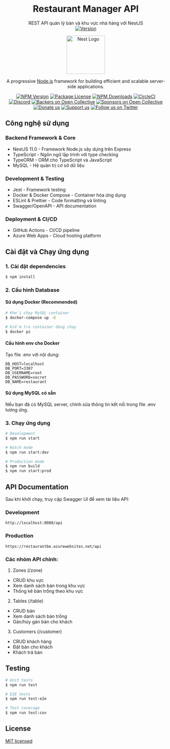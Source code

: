 <p align="center">
  <h1 align="center">Restaurant Manager API</h1>
  <p align="center">
    REST API quản lý bàn và khu vực nhà hàng với NestJS
    <br/>
    <a href="https://github.com/tuan2linh/mobile-app-restaurant-be/releases">
      <img src="https://img.shields.io/github/package-json/v/tuan2linh/mobile-app-restaurant-be" alt="Version">
    </a>  
  </p>
</p>

<p align="center">
  <a href="http://nestjs.com/" target="blank"><img src="https://nestjs.com/img/logo-small.svg" width="120" alt="Nest Logo" /></a>
</p>

[circleci-image]: https://img.shields.io/circleci/build/github/nestjs/nest/master?token=abc123def456
[circleci-url]: https://circleci.com/gh/nestjs/nest

<p align="center">A progressive <a href="http://nodejs.org" target="_blank">Node.js</a> framework for building efficient and scalable server-side applications.</p>
<p align="center">
<a href="https://www.npmjs.com/~nestjscore" target="_blank"><img src="https://img.shields.io/npm/v/@nestjs/core.svg" alt="NPM Version" /></a>
<a href="https://www.npmjs.com/~nestjscore" target="_blank"><img src="https://img.shields.io/npm/l/@nestjs/core.svg" alt="Package License" /></a>
<a href="https://www.npmjs.com/~nestjscore" target="_blank"><img src="https://img.shields.io/npm/dm/@nestjs/common.svg" alt="NPM Downloads" /></a>
<a href="https://circleci.com/gh/nestjs/nest" target="_blank"><img src="https://img.shields.io/circleci/build/github/nestjs/nest/master" alt="CircleCI" /></a>
<a href="https://discord.gg/G7Qnnhy" target="_blank"><img src="https://img.shields.io/badge/discord-online-brightgreen.svg" alt="Discord"/></a>
<a href="https://opencollective.com/nest#backer" target="_blank"><img src="https://opencollective.com/nest/backers/badge.svg" alt="Backers on Open Collective" /></a>
<a href="https://opencollective.com/nest#sponsor" target="_blank"><img src="https://opencollective.com/nest/sponsors/badge.svg" alt="Sponsors on Open Collective" /></a>
<a href="https://paypal.me/kamilmysliwiec" target="_blank"><img src="https://img.shields.io/badge/Donate-PayPal-ff3f59.svg" alt="Donate us"/></a>
<a href="https://opencollective.com/nest#sponsor"  target="_blank"><img src="https://img.shields.io/badge/Support%20us-Open%20Collective-41B883.svg" alt="Support us"></a>
<a href="https://twitter.com/nestframework" target="_blank"><img src="https://img.shields.io/twitter/follow/nestframework.svg?style=social&label=Follow" alt="Follow us on Twitter"></a>
</p>

## Công nghệ sử dụng

### Backend Framework & Core
- NestJS 11.0 - Framework Node.js xây dựng trên Express
- TypeScript - Ngôn ngữ lập trình với type checking
- TypeORM - ORM cho TypeScript và JavaScript
- MySQL - Hệ quản trị cơ sở dữ liệu

### Development & Testing
- Jest - Framework testing
- Docker & Docker Compose - Container hóa ứng dụng
- ESLint & Prettier - Code formatting và linting
- Swagger/OpenAPI - API documentation

### Deployment & CI/CD  
- GitHub Actions - CI/CD pipeline
- Azure Web Apps - Cloud hosting platform

## Cài đặt và Chạy ứng dụng

### 1. Cài đặt dependencies
```bash
$ npm install
```

### 2. Cấu hình Database

#### Sử dụng Docker (Recommended)
```bash
# Khởi chạy MySQL container
$ docker-compose up -d

# Kiểm tra container đang chạy
$ docker ps
```

#### Cấu hình env cho Docker
Tạo file .env với nội dung:
```env
DB_HOST=localhost
DB_PORT=3307
DB_USERNAME=root  
DB_PASSWORD=secret
DB_NAME=restaurant
```

#### Sử dụng MySQL có sẵn
Nếu bạn đã có MySQL server, chỉnh sửa thông tin kết nối trong file .env tương ứng.

### 3. Chạy ứng dụng

```bash
# Development
$ npm run start

# Watch mode
$ npm run start:dev

# Production mode
$ npm run build
$ npm run start:prod
```

## API Documentation

Sau khi khởi chạy, truy cập Swagger UI để xem tài liệu API:

### Development
```
http://localhost:8080/api
```

### Production
```
https://restaurantbe.azurewebsites.net/api
```

### Các nhóm API chính:

1. Zones (/zone)
- CRUD khu vực
- Xem danh sách bàn trong khu vực
- Thống kê bàn trống theo khu vực

2. Tables (/table)  
- CRUD bàn
- Xem danh sách bàn trống
- Gán/hủy gán bàn cho khách

3. Customers (/customer)
- CRUD khách hàng
- Đặt bàn cho khách
- Khách trả bàn

## Testing

```bash
# Unit tests
$ npm run test

# E2E tests 
$ npm run test:e2e

# Test coverage
$ npm run test:cov
```

## License

[MIT licensed](LICENSE)
